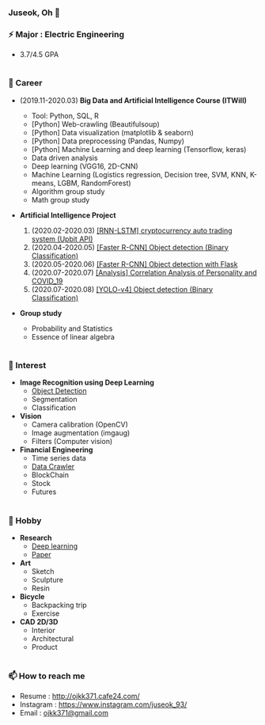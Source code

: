### Juseok, Oh 👋

### ⚡ Major : Electric Engineering
  - 3.7/4.5 GPA
  
#
### 🔭 Career
  
  - (2019.11-2020.03) **Big Data and Artificial Intelligence Course (ITWill)**
    - Tool: Python, SQL, R
    - [Python] Web-crawling (Beautifulsoup)
    - [Python] Data visualization (matplotlib & seaborn)
    - [Python] Data preprocessing (Pandas, Numpy)
    - [Python] Machine Learning and deep learning (Tensorflow, keras)
    - Data driven analysis
    - Deep learning (VGG16, 2D-CNN)
    - Machine Learning (Logistics regression, Decision tree, SVM, KNN, K-means, LGBM, RandomForest)
    - Algorithm group study
    - Math group study  
      
  - **Artificial Intelligence Project**
    1. (2020.02-2020.03) [[RNN-LSTM] cryptocurrency auto trading system (Upbit API)](https://github.com/ojkk371/Block-chain-Prediction-Using-LSTM)
    2. (2020.04-2020.05) [[Faster R-CNN] Object detection (Binary Classification)](https://github.com/ojkk371/Custom-Faster-R-CNN)
    3. (2020.05-2020.06) [[Faster R-CNN] Object detection with Flask](https://github.com/ojkk371/Faster-R-CNN-with-Flask)
    4. (2020.07-2020.07) [[Analysis] Correlation Analysis of Personality and COVID_19](https://github.com/ojkk371/Correlation-Analysis-of-Personality-and-COVID_19)
    5. (2020.07-2020.08) [[YOLO-v4] Object detection (Binary Classification)](https://github.com/ojkk371/Custom-YOLOv4)
    
  - **Group study**
    - Probability and Statistics
    - Essence of linear algebra
#
### 🌱 Interest
- **Image Recognition using Deep Learning**
    - [Object Detection](https://github.com/ojkk371/Object-Detection)
    - Segmentation
    - Classification
- **Vision**
    - Camera calibration (OpenCV)
    - Image augmentation (imgaug)
    - Filters (Computer vision)
- **Financial Engineering**
    - Time series data
    - [Data Crawler](https://github.com/ojkk371/Stock-datareader)
    - BlockChain
    - Stock
    - Futures
    
#
### 👯 Hobby
- **Research**
    - [Deep learning](https://github.com/ojkk371/Deep-learning-for-ENSO-forecasts)
    - [Paper](https://github.com/ojkk371/Paper-review)
- **Art**
    - Sketch
    - Sculpture
    - Resin
- **Bicycle**
    - Backpacking trip
    - Exercise
- **CAD 2D/3D**
    - Interior
    - Architectural
    - Product
#
### 📫 How to reach me
- Resume : http://ojkk371.cafe24.com/
- Instagram : https://www.instagram.com/juseok_93/
- Email : ojkk371@gmail.com


<!--
**ojkk371/ojkk371** is a ✨ _special_ ✨ repository because its `README.md` (this file) appears on your GitHub profile.

Here are some ideas to get you started:

- 🔭 I’m currently working on ...
- 🌱 I’m currently learning ...
- 👯 I’m looking to collaborate on ...
- 🤔 I’m looking for help with ...
- 💬 Ask me about ...
- 📫 How to reach me: ...
- 😄 Pronouns: ...
- ⚡ Fun fact: ...
-->
